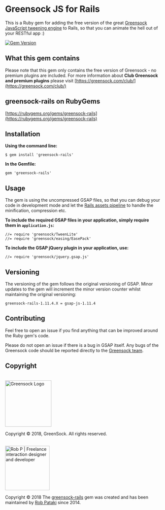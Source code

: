 # Greensock JS for Rails

This is a Ruby gem for adding the free version of the great [Greensock JavaScript tweening engine](http://www.greensock.com/gsap-js/) to Rails, so that you can animate the hell out of your RESTful app :)

[![Gem Version](https://badge.fury.io/rb/greensock-rails.png)](http://badge.fury.io/rb/greensock-rails)

## What this gem contains

Please note that this gem only contains the free version of Greensock - no premium plugins are included. For more information about **Club Greensock and premium plugins** please visit [https://greensock.com/club/](https://greensock.com/club/)

## greensock-rails on RubyGems

[https://rubygems.org/gems/greensock-rails](https://rubygems.org/gems/greensock-rails)

## Installation

**Using the command line:**

	$ gem install 'greensock-rails'

**In the Gemfile:**

	gem 'greensock-rails'

## Usage

The gem is using the uncompressed GSAP files, so that you can debug your code in development mode and let the [Rails assets pipeline](http://guides.rubyonrails.org/) to handle the minification, compression etc.

**To include the required GSAP files in your application, simply require them in `application.js`:**

	//= require 'greensock/TweenLite'
	//= require 'greensock/easing/EasePack'

**To include the GSAP jQuery plugin in your application, use:**

	//= require 'greensock/jquery.gsap.js'

## Versioning

The versioning of the gem follows the original versioning of GSAP. Minor updates to the gem will increment the minor version counter whilst maintaining the original versioning:

`greensock-rails-1.11.4.X = gsap-js-1.11.4`

## Contributing

Feel free to open an issue if you find anything that can be improved around the Ruby gem's code.

Please do not open an issue if there is a bug in GSAP itself. Any bugs of the Greensock code should be reported directly to the [Greensock team](https://github.com/greensock/GreenSock-JS/issues).

## Copyright

<br/>

<a href="https://github.com/greensock/GreenSock-JS" target="_blank">
  <img width="150" src="https://raw.githubusercontent.com/robertpataki/greensock-rails/master/greensock_logo_64.png" alt="Greensock Logo"/>
</a>

Copyright &copy; 2018, GreenSock. All rights reserved.

<br/>

<a href="https://robertpataki.com" target="_blank">
  <img width="144" src="https://robertpataki.com/rob-p-logo.svg" alt="Rob P | Freelance interaction designer and developer"/>
</a>

Copyright &copy; 2018 The <a href="https://github.com/robertpataki/greensock-rails" target="_blank">greensock-rails</a> gem was created and has been maintained by [Rob Pataki](https://robertpataki.com) since 2014.
